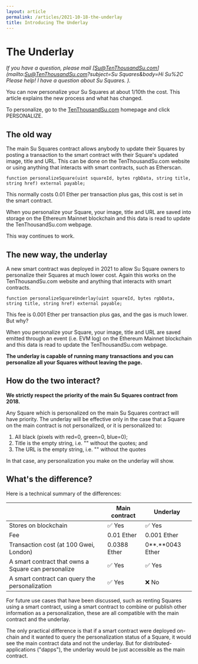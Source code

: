 ```yaml
---
layout: article
permalink: /articles/2021-10-18-the-underlay
title: Introducing The Underlay
---
```


# The Underlay

*If you have a question, please mail [Su@TenThousandSu.com](mailto:Su@TenThousandSu.com?subject=Su Squares&body=Hi Su%2C Please help! I have a question about Su Squares. ).*

You can now personalize your Su Squares at about 1/10th the cost. This article explains the new process and what has changed.

To personalize, go to the [TenThousandSu.com](/) homepage and click PERSONALIZE.

## The old way

The main Su Squares contract allows anybody to update their Squares by posting a transaction to the smart contract with their Square's updated image, title and URL. This can be done on the TenThousandSu.com website or using anything that interacts with smart contracts, such as Etherscan.

```solidity
function personalizeSquare(uint squareId, bytes rgbData, string title, string href) external payable;
```

This normally costs 0.01 Ether per transaction plus gas, this cost is set in the smart contract.

When you personalize your Square, your image, title and URL are saved into storage on the Ethereum Mainnet blockchain and this data is read to update the TenThousandSu.com webpage.

This way continues to work.

## The new way, the underlay

A new smart contract was deployed in 2021 to allow Su Square owners to personalize their Squares at much lower cost. Again this works on the TenThousandSu.com website and anything that interacts with smart contracts.

```solidity
function personalizeSquareUnderlay(uint squareId, bytes rgbData, string title, string href) external payable;
```

This fee is 0.001 Ether per transaction plus gas, and the gas is much lower. But why?

When you personalize your Square, your image, title and URL are saved emitted through an event (i.e. EVM log) on the Ethereum Mainnet blockchain and this data is read to update the TenThousandSu.com webpage.

**The underlay is capable of running many transactions and you can personalize all your Squares without leaving the page.**

## How do the two interact?

**We strictly respect the priority of the main Su Squares contract from 2018.**

Any Square which is personalized on the main Su Squares contract will have priority. The underlay will be effective only in the case that a Square on the main contract is not personalized, or it is personalized to:

1. All black (pixels with red=0, green=0, blue=0);
2. Title is the empty string, i.e. "" without the quotes; and
3. The URL is the empty string, i.e. "" without the quotes

In that case, any personalization you make on the underlay will show.

## What's the difference?

Here is a technical summary of the differences:

|                                                     | Main contract | Underlay         |
| --------------------------------------------------- | ------------- | ---------------- |
| Stores on blockchain                                | ✅ Yes         | ✅ Yes            |
| Fee                                                 | 0.01 Ether    | 0.001 Ether      |
| Transaction cost (at 100 Gwei, London)              | 0.0388 Ether  | 0**.**0043 Ether |
| A smart contract that owns a Square can personalize | ✅ Yes         | ✅ Yes            |
| A smart contract can query the personalization      | ✅ Yes         | ❌ No             |

For future use cases that have been discussed, such as renting Squares using a smart contract, using a smart contract to combine or publish other information as a personalization, these are all compatible with the main contract and the underlay.

The only practical difference is that if a smart contract were deployed on-chain and it wanted to query the personalization status of a Square, it would see the main contract data and not the underlay. But for distributed-applications ("dapps"), the underlay would be just accessible as the main contract.